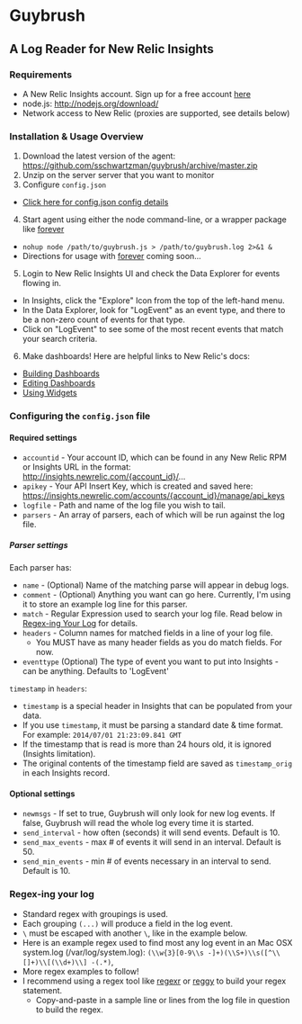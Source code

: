# Guybrush
## A Log Reader for New Relic Insights

### Requirements

- A New Relic Insights account. Sign up for a free account [here](http://newrelic.com)
- node.js: http://nodejs.org/download/
- Network access to New Relic (proxies are supported, see details below)

### Installation & Usage Overview

1. Download the latest version of the agent: https://github.com/sschwartzman/guybrush/archive/master.zip
2. Unzip on the server server that you want to monitor
3. Configure `config.json` 
  * [Click here for config.json config details](#configjson)
4. Start agent using either the node command-line, or a wrapper package like [forever](https://github.com/nodejitsu/forever)
  * `nohup node /path/to/guybrush.js > /path/to/guybrush.log 2>&1 &`
  * Directions for usage with [forever](https://github.com/nodejitsu/forever) coming soon...
5. Login to New Relic Insights UI and check the Data Explorer for events flowing in.
  * In Insights, click the "Explore" Icon from the top of the left-hand menu. 
  * In the Data Explorer, look for "LogEvent" as an event type, and there to be a non-zero count of events for that type.
  * Click on "LogEvent" to see some of the most recent events that match your search criteria.
6. Make dashboards! Here are helpful links to New Relic's docs:
  * [Building Dashboards](https://docs.newrelic.com/docs/insights/new-relic-insights/managing-dashboards-and-data/building-insights-dashboards)
  * [Editing Dashboards](https://docs.newrelic.com/docs/insights/new-relic-insights/managing-dashboards-and-data/editing-insights-dashboards)
  * [Using Widgets](https://docs.newrelic.com/docs/insights/new-relic-insights/managing-dashboards-and-data/using-widgets)

### <a name="configjson"></a> Configuring the `config.json` file

#### Required settings

* `accountid` - Your account ID, which can be found in any New Relic RPM or Insights URL in the format: http://insights.newrelic.com/{account_id}/...
* `apikey` - Your API Insert Key, which is created and saved here: https://insights.newrelic.com/accounts/{account_id}/manage/api_keys
* `logfile` - Path and name of the log file you wish to tail.
* `parsers` - An array of parsers, each of which will be run against the log file. 

##### Parser settings 

Each parser has:
* `name` - (Optional) Name of the matching parse will appear in debug logs.
* `comment` - (Optional) Anything you want can go here. Currently, I'm using it to store an example log line for this parser.
* `match` - Regular Expression used to search your log file. Read below in [Regex-ing Your Log](#regex) for details.
* `headers` - Column names for matched fields in a line of your log file.
  * You MUST have as many header fields as you do match fields. For now.
* `eventtype` (Optional) The type of event you want to put into Insights - can be anything. Defaults to 'LogEvent'

`timestamp` in `headers`:
  * `timestamp` is a special header in Insights that can be populated from your data.
  * If you use `timestamp`, it must be parsing a standard date & time format. For example: `2014/07/01 21:23:09.841 GMT`
  * If the timestamp that is read is more than 24 hours old, it is ignored (Insights limitation).
  * The original contents of the timestamp field are saved as `timestamp_orig` in each Insights record.
  
#### Optional settings

* `newmsgs` - If set to true, Guybrush will only look for new log events. If false, Guybrush will read the whole log every time it is started.
* `send_interval` - how often (seconds) it will send events. Default is 10.
* `send_max_events` - max # of events it will send in an interval. Default is 50.
* `send_min_events` - min # of events necessary in an interval to send. Default is 10.

### <a name="regex"></a> Regex-ing your log

* Standard regex with groupings is used.
* Each grouping `(...)` will produce a field in the log event.
* `\` must be escaped with another `\`, like in the example below.
* Here is an example regex used to find most any log event in an Mac OSX system.log (/var/log/system.log):
  `(\\w{3}[0-9\\s -]+)(\\S+)\\s([^\\[]+)\\[(\\d+)\\] -(.*)`,
* More regex examples to follow!
* I recommend using a regex tool like [regexr](http://www.regexr.com/) or [reggy](http://reggyapp.com/) to build your regex statement.
    * Copy-and-paste in a sample line or lines from the log file in question to build the regex.

